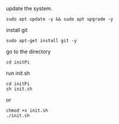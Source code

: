 update the system.
```
sudo apt update -y && sudo apt upgrade -y
```

install git
```
sudo apt-get install git -y
```

go to the directory
```
cd initPi
```

run init.sh
```
cd initPi
sh init.sh
```
or
```
chmod +x init.sh
./init.sh
```
